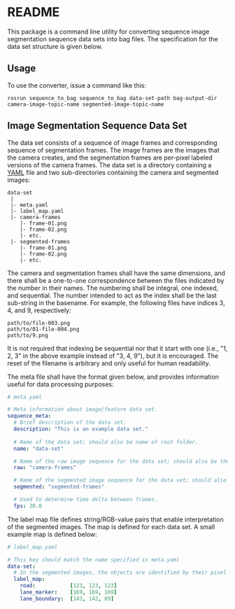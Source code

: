 # README #

This package is a command line utility for converting sequence image
segmentation sequence data sets into bag files. The specification for the data
set structure is given below.

## Usage ##

To use the converter, issue a command like this:

    rosrun sequence_to_bag sequence_to_bag data-set-path bag-output-dir camera-image-topic-name segmented-image-topic-name


## Image Segmentation Sequence Data Set ##

The data set consists of a sequence of image frames and corresponding sequence
of segmentation frames. The image frames are the images that the camera creates,
and the segmentation frames are per-pixel labeled versions of the camera frames.
The data set is a directory containing a [YAML](http://www.yaml.org/start.html)
file and two sub-directories containing the camera and segmented images:

    data-set
     |
     |- meta.yaml
     |- label_map.yaml
     |- camera-frames
        |- frame-01.png
        |- frame-02.png
        |- etc.
     |- segmented-frames
        |- frame-01.png
        |- frame-02.png
        |- etc.

The camera and segmentation frames shall have the same dimensions, and there
shall be a one-to-one correspondence between the files indicated by the number
in their names. The numbering shall be integral, one indexed, and sequential.
The number intended to act as the index shall be the last sub-string in the
basename. For example, the following files have indices 3, 4, and 9,
respectively:

    path/to/file-003.png
    path/to/01-file-004.png
    path/to/9.png

It is not required that indexing be sequential nor that it start with one
(i.e., "1, 2, 3" in the above example instead of "3, 4, 9"), but it is
encouraged. The reset of the filename is arbitrary and only useful for human
readability.

The meta file shall have the format given below, and provides information useful
for data processing purposes:

```yaml
# meta.yaml

# Meta information about image/feature data set.
sequence_meta:
  # Brief description of the data set.
  description: "This is an example data set."
  
  # Name of the data set; should also be name of root folder.
  name: "data-set"

  # Name of the raw image sequence for the data set; should also be the name of the folder containing the images.
  raw: "camera-frames"

  # Name of the segmented image sequence for the data set; should also be the name of the folder containing the images.
  segmented: "segmented-frames"

  # Used to determine time delta between frames.
  fps: 30.0
```

The label map file defines string/RGB-value pairs that enable interpretation of
the segmented images. The map is defined for each data set. A small example
map is defined below:

```yaml
# label_map.yaml

# This key should match the name specified in meta.yaml
data-set:
  # In the segmented images, the objects are identified by their pixel RGB values.
  label_map:
    road:           [123, 123, 123]
    lane_marker:    [169, 169, 169]
    lane_boundary:  [143, 142, 89]
```
